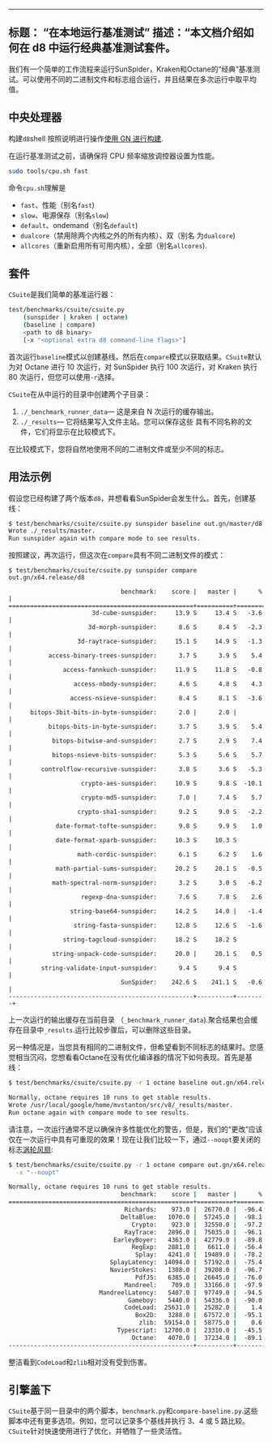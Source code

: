 ***

## 标题： “在本地运行基准测试”&#xA;描述：“本文档介绍如何在 d8 中运行经典基准测试套件。

我们有一个简单的工作流程来运行SunSpider，Kraken和Octane的“经典”基准测试。可以使用不同的二进制文件和标志组合运行，并且结果在多次运行中取平均值。

## 中央处理器

构建`d8`shell 按照说明进行操作[使用 GN 进行构建](/docs/build-gn).

在运行基准测试之前，请确保将 CPU 频率缩放调控器设置为性能。

```bash
sudo tools/cpu.sh fast
```

命令`cpu.sh`理解是

*   `fast`、性能（别名`fast`)
*   `slow`、电源保存（别名`slow`)
*   `default`、ondemand（别名`default`)
*   `dualcore`（禁用除两个内核之外的所有内核）、双（别名 为`dualcore`)
*   `allcores`（重新启用所有可用内核），全部（别名`allcores`).

## 套件

`CSuite`是我们简单的基准运行器：

```bash
test/benchmarks/csuite/csuite.py
    (sunspider | kraken | octane)
    (baseline | compare)
    <path to d8 binary>
    [-x "<optional extra d8 command-line flags>"]
```

首次运行`baseline`模式以创建基线，然后在`compare`模式以获取结果。`CSuite`默认为对 Octane 进行 10 次运行，对 SunSpider 执行 100 次运行，对 Kraken 执行 80 次运行，但您可以使用`-r`选择。

`CSuite`在从中运行的目录中创建两个子目录：

1.  `./_benchmark_runner_data`— 这是来自 N 次运行的缓存输出。
2.  `./_results`— 它将结果写入文件主站。您可以保存这些
    具有不同名称的文件，它们将显示在比较模式下。

在比较模式下，您将自然地使用不同的二进制文件或至少不同的标志。

## 用法示例

假设您已经构建了两个版本`d8`，并想看看SunSpider会发生什么。首先，创建基线：

```bash
$ test/benchmarks/csuite/csuite.py sunspider baseline out.gn/master/d8
Wrote ./_results/master.
Run sunspider again with compare mode to see results.
```

按照建议，再次运行，但这次在`compare`具有不同二进制文件的模式：

    $ test/benchmarks/csuite/csuite.py sunspider compare out.gn/x64.release/d8

                                   benchmark:    score |   master |      % |
    ===================================================+==========+========+
                           3d-cube-sunspider:     13.9 S     13.4 S   -3.6 |
                          3d-morph-sunspider:      8.6 S      8.4 S   -2.3 |
                       3d-raytrace-sunspider:     15.1 S     14.9 S   -1.3 |
               access-binary-trees-sunspider:      3.7 S      3.9 S    5.4 |
                   access-fannkuch-sunspider:     11.9 S     11.8 S   -0.8 |
                      access-nbody-sunspider:      4.6 S      4.8 S    4.3 |
                     access-nsieve-sunspider:      8.4 S      8.1 S   -3.6 |
          bitops-3bit-bits-in-byte-sunspider:      2.0 |      2.0 |        |
               bitops-bits-in-byte-sunspider:      3.7 S      3.9 S    5.4 |
                bitops-bitwise-and-sunspider:      2.7 S      2.9 S    7.4 |
                bitops-nsieve-bits-sunspider:      5.3 S      5.6 S    5.7 |
             controlflow-recursive-sunspider:      3.8 S      3.6 S   -5.3 |
                        crypto-aes-sunspider:     10.9 S      9.8 S  -10.1 |
                        crypto-md5-sunspider:      7.0 |      7.4 S    5.7 |
                       crypto-sha1-sunspider:      9.2 S      9.0 S   -2.2 |
                 date-format-tofte-sunspider:      9.8 S      9.9 S    1.0 |
                 date-format-xparb-sunspider:     10.3 S     10.3 S        |
                       math-cordic-sunspider:      6.1 S      6.2 S    1.6 |
                 math-partial-sums-sunspider:     20.2 S     20.1 S   -0.5 |
                math-spectral-norm-sunspider:      3.2 S      3.0 S   -6.2 |
                        regexp-dna-sunspider:      7.6 S      7.8 S    2.6 |
                     string-base64-sunspider:     14.2 S     14.0 |   -1.4 |
                      string-fasta-sunspider:     12.8 S     12.6 S   -1.6 |
                   string-tagcloud-sunspider:     18.2 S     18.2 S        |
                string-unpack-code-sunspider:     20.0 |     20.1 S    0.5 |
             string-validate-input-sunspider:      9.4 S      9.4 S        |
                                   SunSpider:    242.6 S    241.1 S   -0.6 |
    ---------------------------------------------------+----------+--------+

上一次运行的输出缓存在当前目录 （`_benchmark_runner_data`).聚合结果也会缓存在目录中`_results`.运行比较步骤后，可以删除这些目录。

另一种情况是，当您具有相同的二进制文件，但希望看到不同标志的结果时。您感觉相当沉闷，您想看看Octane在没有优化编译器的情况下如何表现。首先是基线：

```bash
$ test/benchmarks/csuite/csuite.py -r 1 octane baseline out.gn/x64.release/d8

Normally, octane requires 10 runs to get stable results.
Wrote /usr/local/google/home/mvstanton/src/v8/_results/master.
Run octane again with compare mode to see results.
```

请注意，一次运行通常不足以确保许多性能优化的警告，但是，我们的“更改”应该仅在一次运行中具有可重现的效果！现在让我们比较一下，通过`--noopt`要关闭的标志[涡轮风扇](/docs/turbofan):

```bash
$ test/benchmarks/csuite/csuite.py -r 1 octane compare out.gn/x64.release/d8 \
  -x "--noopt"

Normally, octane requires 10 runs to get stable results.
                               benchmark:    score |   master |      % |
===================================================+==========+========+
                                Richards:    973.0 |  26770.0 |  -96.4 |
                               DeltaBlue:   1070.0 |  57245.0 |  -98.1 |
                                  Crypto:    923.0 |  32550.0 |  -97.2 |
                                RayTrace:   2896.0 |  75035.0 |  -96.1 |
                             EarleyBoyer:   4363.0 |  42779.0 |  -89.8 |
                                  RegExp:   2881.0 |   6611.0 |  -56.4 |
                                   Splay:   4241.0 |  19489.0 |  -78.2 |
                            SplayLatency:  14094.0 |  57192.0 |  -75.4 |
                            NavierStokes:   1308.0 |  39208.0 |  -96.7 |
                                   PdfJS:   6385.0 |  26645.0 |  -76.0 |
                                Mandreel:    709.0 |  33166.0 |  -97.9 |
                         MandreelLatency:   5407.0 |  97749.0 |  -94.5 |
                                 Gameboy:   5440.0 |  54336.0 |  -90.0 |
                                CodeLoad:  25631.0 |  25282.0 |    1.4 |
                                   Box2D:   3288.0 |  67572.0 |  -95.1 |
                                    zlib:  59154.0 |  58775.0 |    0.6 |
                              Typescript:  12700.0 |  23310.0 |  -45.5 |
                                  Octane:   4070.0 |  37234.0 |  -89.1 |
---------------------------------------------------+----------+--------+
```

整洁看到`CodeLoad`和`zlib`相对没有受到伤害。

## 引擎盖下

`CSuite`基于同一目录中的两个脚本，`benchmark.py`和`compare-baseline.py`.这些脚本中还有更多选项。例如，您可以记录多个基线并执行 3、4 或 5 路比较。`CSuite`针对快速使用进行了优化，并牺牲了一些灵活性。
